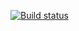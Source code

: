 [![Build status](https://dev.azure.com/loklok12614/MovieShop/_apis/build/status/MovieShop%20CI)](https://dev.azure.com/loklok12614/MovieShop/_build/latest?definitionId=1)